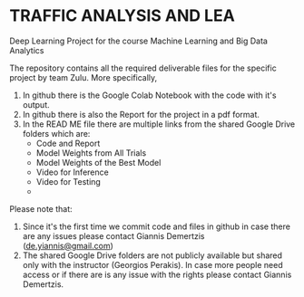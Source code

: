 # TRAFFIC ANALYSIS AND LEA
Deep Learning Project for the course Machine Learning and Big Data Analytics

The repository contains all the required deliverable files for the specific project by team Zulu. More specifically,

1. In github there is the Google Colab Notebook with the code with it's output.
2. In github there is also the Report for the project in a pdf format.
3. In the READ ME file there are multiple links from the shared Google Drive folders which are:
   - Code and Report
   - Model Weights from All Trials
   - Model Weights of the Best Model
   - Video for Inference
   - Video for Testing
   - 
Please note that: 
1. Since it's the first time we commit code and files in github in case there are any issues please contact Giannis Demertzis (de.yiannis@gmail.com)
2. The shared Google Drive folders are not publicly available but shared only with the instructor (Georgios Perakis). In case more people need access or if there are is any issue with the rights please contact Giannis Demertzis.
